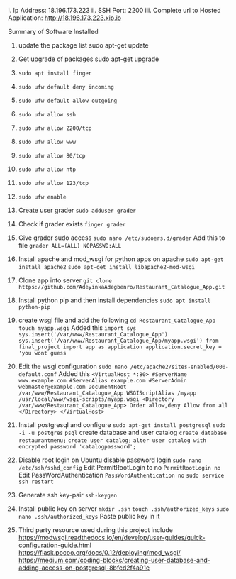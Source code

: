 i. Ip Address: 18.196.173.223
ii. SSH Port: 2200
iii. Complete url to Hosted Application: http://18.196.173.223.xip.io

Summary of Software Installed
1. update the package list
    sudo apt-get update
2. Get upgrade of packages
    sudo apt-get upgrade
3. `sudo apt install finger`
4. `sudo ufw default deny incoming`
5. `sudo ufw default allow outgoing`
5. `sudo ufw allow ssh`
5. `sudo ufw allow 2200/tcp`
6. `sudo ufw allow www`
7. `sudo ufw allow 80/tcp`
8. `sudo ufw allow ntp`
9. `sudo ufw allow 123/tcp`
10. `sudo ufw enable`
11. Create user grader
	`sudo adduser grader`
12. Check if grader exists
	`finger grader`
13. Give grader sudo access
	`sudo nano /etc/sudoers.d/grader`
	Add this to file
	`grader ALL=(ALL) NOPASSWD:ALL`

14. Install apache and mod_wsgi for python apps on apache
	`sudo apt-get install apache2`
	`sudo apt-get install libapache2-mod-wsgi`
15. Clone app into server
	`git clone https://github.com/AdeyinkaAdegbenro/Restaurant_Catalogue_App.git`
16. Install python pip and then install dependencies
	`sudo apt install python-pip`

17. create wsgi file and add the following
  	`cd Restaurant_Catalogue_App`
  	`touch myapp.wsgi`
  	Added this
  	`import sys
  	 sys.insert('/var/www/Restaurant_Catalogue_App')
  	 sys.insert('/var/www/Restaurant_Catalogue_App/myapp.wsgi')
  	 from final_project import app as application
  	 application.secret_key = 'you wont guess`
18. Edit the wsgi configuration
	`sudo nano /etc/apache2/sites-enabled/000-default.conf`
	Added this
	`<VirtualHost *:80>
    #ServerName www.example.com
    #ServerAlias example.com
    #ServerAdmin webmaster@example.com
    DocumentRoot /var/www/Restaurant_Catalogue_App
    WSGIScriptAlias /myapp /usr/local/www/wsgi-scripts/myapp.wsgi
    <Directory /var/www/Restaurant_Catalogue_App>
    Order allow,deny
    Allow from all
    </Directory>
	</VirtualHost>`
19. Install postgresql and configure
	`sudo apt-get install postgresql`
    `sudo -i -u postgres`
    `psql`
    create database and user catalog
    `create database restaurantmenu;`
    `create user catalog;`
    `alter user catalog with encrypted password 'catalogpassword';`
20. Disable root login on Ubuntu disable password login
  	`sudo nano /etc/ssh/sshd_config`
  	Edit PermitRootLogin to no
  	`PermitRootLogin no`
    Edit PassWordAuthentication
    `PassWordAuthentication no`
    `sudo service ssh restart`

21. Generate ssh key-pair 
    `ssh-keygen`
22. Install public key on server
    `mkdir .ssh`
    `touch .ssh/authorized_keys`
    `sudo nano .ssh/authorized_keys`
    Paste public key in it
23. Third party resource used during this project include
    https://modwsgi.readthedocs.io/en/develop/user-guides/quick-configuration-guide.html
    https://flask.pocoo.org/docs/0.12/deploying/mod_wsgi/
    https://medium.com/coding-blocks/creating-user-database-and-adding-access-on-postgresql-8bfcd2f4a91e
